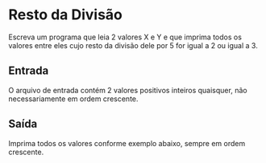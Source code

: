# Resto da Divisão

Escreva um programa que leia 2 valores X e Y e que imprima todos os valores entre eles cujo resto da divisão dele por 5 for igual a 2 ou igual a 3.

## Entrada
O arquivo de entrada contém 2 valores positivos inteiros quaisquer, não necessariamente em ordem crescente.

## Saída
Imprima todos os valores conforme exemplo abaixo, sempre em ordem crescente.